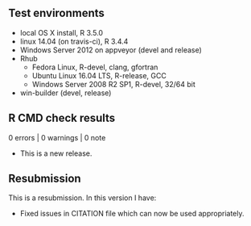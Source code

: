 ## Test environments
* local OS X install, R 3.5.0
* linux 14.04 (on travis-ci), R 3.4.4
* Windows Server 2012 on appveyor (devel and release)
* Rhub
  * Fedora Linux, R-devel, clang, gfortran
  * Ubuntu Linux 16.04 LTS, R-release, GCC
  * Windows Server 2008 R2 SP1, R-devel, 32/64 bit
* win-builder (devel, release)


## R CMD check results

0 errors | 0 warnings | 0 note

* This is a new release.


## Resubmission
This is a resubmission. In this version I have:

* Fixed issues in CITATION file which can now be used appropriately.
